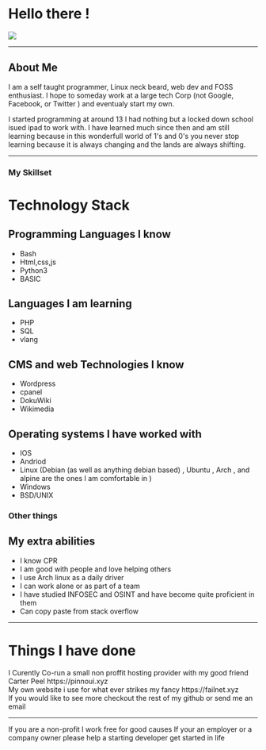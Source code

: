 <h1>Hello there !</h1>
<img src="https://github-readme-stats.vercel.app/api?username=z3r0n3t&show_icons=true&title_color=ffffff&icon_color=bb2acf&text_color=daf7dc&bg_color=191919">
<hr>
<h2>About Me</h2>
I am a self taught programmer, Linux neck beard, web dev and FOSS enthusiast. I hope to someday work at a large tech Corp (not Google, Facebook, or Twitter ) and eventualy start my own.

I started programming at around 13 I had nothing but a locked down school isued ipad to work with. I have learned much since then and am still learning because in this wonderfull world of 1's and 0's you never stop learning because it is always changing and the lands are always shifting.
<hr>

<h3>My Skillset</h3>

<h1>Technology Stack</h1>

## Programming Languages I know
- Bash 
- Html,css,js 
- Python3 
- BASIC 

## Languages I am learning 
- PHP 
- SQL
- vlang 

## CMS and web Technologies I know
- Wordpress
- cpanel
- DokuWiki
- Wikimedia

## Operating systems I have worked with
- IOS 
- Andriod 
- Linux (Debian (as well as anything debian based) , Ubuntu , Arch , and alpine are the ones I am comfortable in ) 
- Windows 
- BSD/UNIX

<h3>Other things</h3>

## My extra abilities
- I know CPR 
- I am good with people and love helping others
- I use Arch linux as a daily driver 
- I can work alone or as part of a team 
- I have studied INFOSEC and OSINT and have become quite proficient in them
- Can copy paste from stack overflow 


<hr>
  <h1>Things I have done</h1>
  I Curently Co-run a small non proffit hosting provider with my good friend Carter Peel https://pinnoui.xyz
  <br>
  My own website i use for what ever strikes my fancy https://failnet.xyz
  <br>
  If you would like to see more checkout the rest of my github or send me an email 
  <hr>
  If you are a non-profit I work free for good causes 
  If your an employer or a company owner please help a starting developer get started in life 
